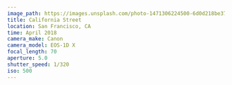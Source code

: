 ```yaml
---
image_path: https://images.unsplash.com/photo-1471306224500-6d0d218be372?ixlib=rb-0.3.5&s=aa38aa6903c84143697070d80e964635&auto=format&fit=crop&w=1534&q=80
title: California Street
location: San Francisco, CA
time: April 2018
camera_make: Canon
camera_model: EOS-1D X
focal_length: 70
aperture: 5.0
shutter_speed: 1/320
iso: 500
---
```

